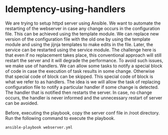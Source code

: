 # Idemptency-using-handlers
We are trying to setup httpd server using Ansible. We want to automate the restarting of the webserver in case any change occurs in the configuration file. This can be achieved using the template module. We can replace new version of the configuration file with the old one by using the template module and using the jijnja templates to make edits in the file.
Later, the service can be restarted using the service module. The challenge here is that even if no replacement takes place, this conventional approach will still restart the server and it will degrade the performance.
To avoid such issues, we make use of handlers. We can allow some tasks to notify a special block of code in case the execution of task results in some change. Otherwise that special code of block can be skipped. 
This special code of block is what we refer to as handlers. The idea is we will allow the task of replacing configuration file to notify a particular handler if some change is detected. The handler that is notified then restarts the server. In case, no change occurs, the handler is never informed and the unnecessary restart of server can be avoided. 

Before, executing the playbook, copy the server conf file in /root directory. 
Run the following command to execute the playbook. 

```
ansible-playbook webserver.yml
```
